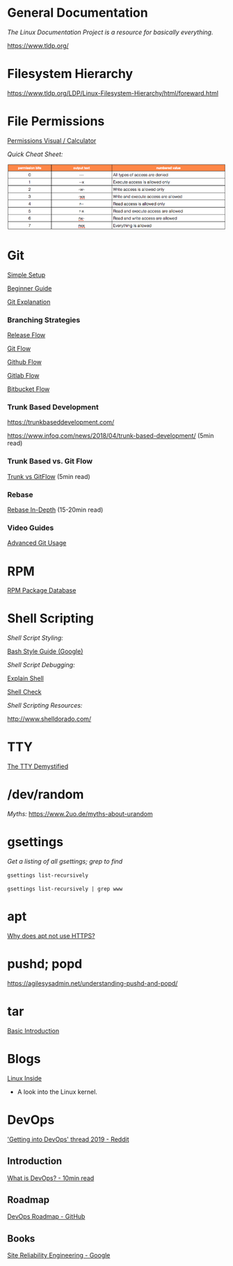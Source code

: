 # General Documentation

*The Linux Documentation Project is a resource for basically everything.*

https://www.tldp.org/

# Filesystem Hierarchy

https://www.tldp.org/LDP/Linux-Filesystem-Hierarchy/html/foreward.html

# File Permissions

[Permissions Visual / Calculator](http://www.filepermissions.com/)

*Quick Cheat Sheet:*

![linux-permissions](linux_permissions.png)

# Git

[Simple Setup](https://githowto.com/setup)

[Beginner Guide](https://stackoverflow.com/questions/315911/git-for-beginners-the-definitive-practical-guide?rq=1)

[Git Explanation](https://rachelcarmena.github.io/2018/12/12/how-to-teach-git.html)

### Branching Strategies

[Release Flow](https://docs.microsoft.com/en-us/azure/devops/learn/devops-at-microsoft/release-flow)

[Git Flow](http://nvie.com/posts/a-successful-git-branching-model/)

[Github Flow](https://guides.github.com/introduction/flow/)

[Gitlab Flow](https://about.gitlab.com/2014/09/29/gitlab-flow/)

[Bitbucket Flow](https://www.atlassian.com/blog/archives/simple-git-workflow-simple)

### Trunk Based Development

https://trunkbaseddevelopment.com/

https://www.infoq.com/news/2018/04/trunk-based-development/ (5min read)

### Trunk Based vs. Git Flow

[Trunk vs GitFlow](https://www.toptal.com/software/trunk-based-development-git-flow) (5min read)

### Rebase

[Rebase In-Depth](https://git-rebase.io/) (15-20min read)

### Video Guides

[Advanced Git Usage](https://www.youtube.com/watch?v=0SJCYPsef54)

# RPM

[RPM Package Database](https://rpmfind.net/linux/rpm2html/search.php?query=&submit=Search+...&system=&arch=)

# Shell Scripting

*Shell Script Styling:*

[Bash Style Guide (Google)](https://google.github.io/styleguide/shell.xml)

*Shell Script Debugging:*

[Explain Shell](https://explainshell.com/)

[Shell Check](https://www.shellcheck.net/)

*Shell Scripting Resources:*

http://www.shelldorado.com/

# TTY

[The TTY Demystified](https://www.linusakesson.net/programming/tty/)

# /dev/random

*Myths:*
https://www.2uo.de/myths-about-urandom

# gsettings

*Get a listing of all gsettings; grep to find*

`gsettings list-recursively`

`gsettings list-recursively | grep www`

# apt

[Why does apt not use HTTPS?](https://whydoesaptnotusehttps.com/)

# pushd; popd

https://agilesysadmin.net/understanding-pushd-and-popd/

# tar

[Basic Introduction](https://linuxacademy.com/blog/linux/the-tar-command-bash-basics/)

# Blogs

[Linux Inside](https://0xax.gitbooks.io/linux-insides/)
- A look into the Linux kernel.

# DevOps

['Getting into DevOps' thread 2019 - Reddit](https://www.reddit.com/r/devops/comments/bvqyrw/monthly_getting_into_devops_thread_201906/)

## Introduction
[What is DevOps? - 10min read](https://aws.amazon.com/devops/what-is-devops/)

## Roadmap

[DevOps Roadmap - GitHub](https://github.com/kamranahmedse/developer-roadmap#devops-roadmap)

## Books

[Site Reliability Engineering - Google](https://landing.google.com/sre/books/)
